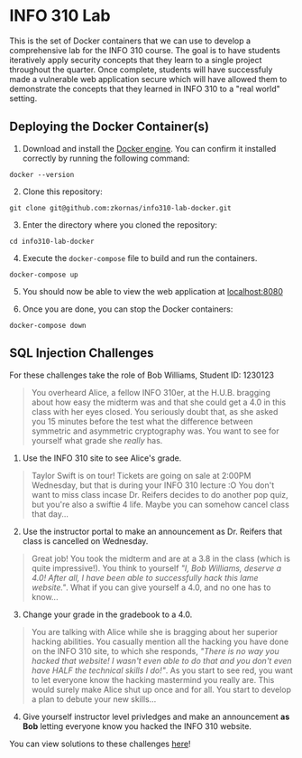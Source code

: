 # INFO 310 Lab
This is the set of Docker containers that we can use to develop a comprehensive lab for the INFO 310 course. The goal is to have students iteratively apply security concepts that they learn to a single project throughout the quarter. Once complete, students will have successfuly made a vulnerable web application secure which will have allowed them to demonstrate the concepts that they learned in INFO 310 to a "real world" setting.

## Deploying the Docker Container(s)
1. Download and install the [Docker engine](https://docs.docker.com/engine/install/).
You can confirm it installed correctly by running the following command:
```
docker --version
```

2. Clone this repository:
```
git clone git@github.com:zkornas/info310-lab-docker.git
```

3. Enter the directory where you cloned the repository:
```
cd info310-lab-docker
```

4. Execute the `docker-compose` file to build and run the containers.
```
docker-compose up
```

5. You should now be able to view the web application at [localhost:8080](http://localhost:8080)

6. Once you are done, you can stop the Docker containers:
```
docker-compose down
```

## SQL Injection Challenges

For these challenges take the role of Bob Williams, Student ID: 1230123

>You overheard Alice, a fellow INFO 310er, at the H.U.B. bragging about how easy the midterm was and that she could get a 4.0 in this class with her eyes closed. You seriously doubt that, as she asked you 15 minutes before the test what the difference between symmetric and asymmetric cryptography was. You want to see for yourself what grade she *really* has.

1. Use the INFO 310 site to see Alice's grade.

>Taylor Swift is on tour! Tickets are going on sale at 2:00PM Wednesday, but that is during your INFO 310 lecture :O You don't want to miss class incase Dr. Reifers decides to do another pop quiz, but you're also a swiftie 4 life. Maybe you can somehow cancel class that day...

2. Use the instructor portal to make an announcement as Dr. Reifers that class is cancelled on Wednesday.

>Great job! You took the midterm and are at a 3.8 in the class (which is quite impressive!). You think to yourself *"I, Bob Williams, deserve a 4.0! After all, I have been able to successfully hack this lame website."*. What if you can give yourself a 4.0, and no one has to know...

3. Change your grade in the gradebook to a 4.0.

>You are talking with Alice while she is bragging about her superior hacking abilities. You casually mention all the hacking you have done on the INFO 310 site, to which she responds, *"There is no way you hacked that website! I wasn't even able to do that and you don't even have HALF the technical skills I do!"*. As you start to see red, you want to let everyone know the hacking mastermind you really are. This would surely make Alice shut up once and for all. You start to develop a plan to debute your new skills...

4. Give yourself instructor level privledges and make an announcement **as Bob** letting everyone know you hacked the INFO 310 website.


You can view solutions to these challenges [here](sql_solutions.md)!